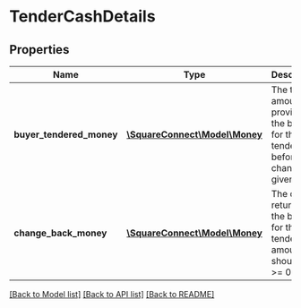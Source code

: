 # TenderCashDetails

## Properties
Name | Type | Description | Notes
------------ | ------------- | ------------- | -------------
**buyer_tendered_money** | [**\SquareConnect\Model\Money**](Money.md) | The total amount provided by the buyer for this tender, before change is given. | [optional] 
**change_back_money** | [**\SquareConnect\Model\Money**](Money.md) | The change returned to the buyer for this tender. This amount should be &gt;&#x3D; 0. | [optional] 

[[Back to Model list]](../README.md#documentation-for-models) [[Back to API list]](../README.md#documentation-for-api-endpoints) [[Back to README]](../README.md)


